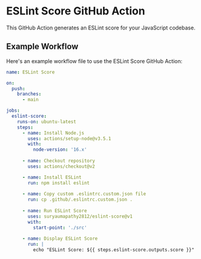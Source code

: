 # ESLint Score GitHub Action

This GitHub Action generates an ESLint score for your JavaScript codebase.

## Example Workflow

Here's an example workflow file to use the ESLint Score GitHub Action:

```yaml
name: ESLint Score

on:
  push:
    branches:
      - main

jobs:
  eslint-score:
    runs-on: ubuntu-latest
    steps:
      - name: Install Node.js
        uses: actions/setup-node@v3.5.1
        with:
          node-version: '16.x'
      
      - name: Checkout repository
        uses: actions/checkout@v2

      - name: Install ESLint
        run: npm install eslint
      
      - name: Copy custom .eslintrc.custom.json file
        run: cp .github/.eslintrc.custom.json .
      
      - name: Run ESLint Score
        uses: suryaumapathy2812/eslint-score@v1
        with:
          start-point: './src'
      
      - name: Display ESLint Score
        run: |
          echo "ESLint Score: ${{ steps.eslint-score.outputs.score }}"
